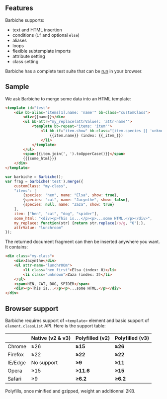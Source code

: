 ## Features

Barbiche supports:
* text and HTML insertion
* conditions (`if` and optional `else`)
* aliases
* loops
* flexible subtemplate imports
* attribute setting
* class setting

Barbiche has a complete test suite that can be [run](https://manubb.github.io/barbiche/test.html) in your browser.

## Sample

We ask Barbiche to merge some data into an HTML template:
```html
<template id="test">
	<div bb-alias="items[1].name: 'name'" bb-class="customClass">
		<div>{{name}}</div>
		<ul bb-attr="my_replace(attrValue): 'attr-name'">
			<template bb-repeat="items: 'item'">
				<li bb-if="item.show" bb-class="[item.species || 'unknown', (_item_ == 0): 'first']">
					{{item.name}} (index: {{_item_}})
				</li>
			</template>
		</ul>
		<span>{{item.join(', ').toUpperCase()}}</span>
		{{{some_html}}}
	</div>
</template>
```
```js
var barbiche = Barbiche();
var frag = barbiche('test').merge({
	customClass: "my-class",
	"items": [
		{species: "hen", name: "Elsa", show: true},
		{species: "cat", name: "Jacynthe", show: false},
		{species: null, name: "Zaza", show: true}
	],
	item: ["hen", "cat", "dog", "spider"],
	some_html: "<div><p>This is...</p><p>...some HTML.</p></div>",
	my_replace: function(str) {return str.replace(/o/g, "O");},
	attrValue: "lunchroom"
});
```
The returned document fragment can then be inserted anywhere you want. It contains:

```html
<div class="my-class">
	<div>Jacynthe</div>
	<ul attr-name="lunchrOOm">
		<li class="hen first">Elsa (index: 0)</li>
		<li class="unknown">Zaza (index: 2)</li>
	</ul>
	<span>HEN, CAT, DOG, SPIDER</span>
	<div><p>This is...</p><p>...some HTML.</p></div>
</div>
```

## Browser support

Barbiche requires support of `<template>` element and basic support of `element.classList` API. Here is the support table:

|          |Native (v2 &amp; v3)|Polyfilled (v2)|Polyfilled (v3)|
|----------|--------------------|---------------|---------------|
|Chrome    |&ge;26              |**&ge;15**     |**&ge;26**     |
|Firefox   |&ge;22              |**&ge;22**     |**&ge;22**     |
|IE/Edge   |No support          |**&ge;9**      |**&ge;11**     |
|Opera     |&ge;15              |**&ge;11.6**   |**&ge;15**     |
|Safari    |&ge;9               |**&ge;6.2**    |**&ge;6.2**    |


Polyfills, once minified and gzipped, weight an additionnal 2KB.
